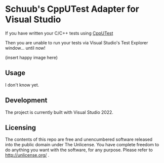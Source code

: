 # Schuub's CppUTest Adapter for Visual Studio
If you have written your C/C++ tests using [CppUTest](https://cpputest.github.io/)

Then you are unable to run your tests via Visual Studio's Test Explorer window... until now!

(insert happy image here)


Usage
---
I don't know yet.

Development
---
The project is currently built with Visual Studio 2022.

Licensing
---
The contents of this repo are free and unencumbered software released into the public domain under The Unlicense. You have complete freedom to do anything you want with the software, for any purpose. Please refer to <http://unlicense.org/> .